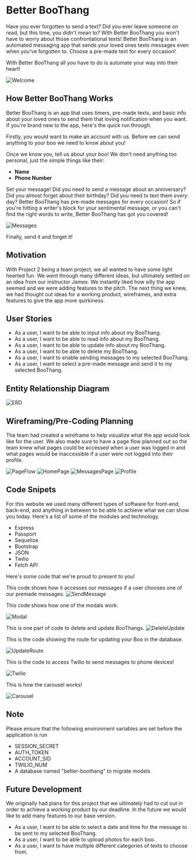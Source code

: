 # Better BooThang

Have you ever forgotten to send a text? Did you ever leave someone on read, but this time, you didn't mean to? With Better BooThang you won't have to worry about those confrontational texts! Better BooThang is an automated messaging app that sends your loved ones texts messages even when you've forgotten to. Choose a pre-made text for every occasion!

With Better BooThang all you have to do is automate your way into their heart!

![Welcome](public/images/Welcome.png)

## How Better BooThang Works

Better BooThang is an app that uses timers, pre-made texts, and basic info about your loved ones to send them that loving notification when you want. If you're brand new to the app, here's the quick run through.

Firstly, you would want to make an account with us. Before we can send anything to your boo we need to know about you!

Once we know you, tell us about your boo! We don't need anything too personal, just the simple things like their:

- **Name**
- **Phone Number**

Set your message! Did you need to send a message about an anniversary? Did you almost forget about their birthday? Did you need to text them _every_ day? Better BooThang has pre-made messages for every occasion! So if you're hitting a writer's block for your sentimental message, or you can't find the right words to write, Better BooThang has got you covered!

![Messages](public/images/Messages.png)

Finally, send it and forget it!

## Motivation

With Project 2 being a team project, we all wanted to have some light hearted fun. We went through many different ideas, but ultimately settled on an idea from our instructor James. We instantly liked how silly the app seemed and we were adding features to the pitch. The next thing we knew, we had thought out ideas for a working product, wireframes, and extra features to give the app more quirkiness.

## User Stories

- As a user, I want to be able to input info about my BooThang.
- As a user, I want to be able to read info about my BooThang.
- As a user, I want to be able to update info about my BooThang.
- As a user, I want to be able to delete my BooThang.
- As a user, I want to enable sending messages to my selected BooThang.
- As a user, I want to select a pre-made message and send it to my selected BooThang.

## Entity Relationship Diagram

![ERD](public/images/ERD.jpeg)

## Wireframing/Pre-Coding Planning

The team had created a wireframe to help visualize what the app would look like for the user. We also made sure to have a page flow planned out so the team knew what pages could be accessed when a user was logged in and what pages would be inaccessible if a user were not logged into their profile.

![PageFlow](public/images/PageFlow.png)
![HomePage](public/images/BBTHome.png)
![MessagesPage](public/images/BBTMessages.png)
![Profile](public/images/BBTProfile.png)

## Code Snipets

For this website we used many different types of software for front-end, back-end, and anything in between to be able to achieve what we can show you today. Here's a list of some of the modules and technology.

- Express
- Passport
- Sequelize
- Bootstrap
- JSON
- Twilio
- Fetch API

Here's some code that we're proud to present to you!

This code shows how it accesses our messages if a user chooses one of our premade messages.
![SendMessage](public/images/SendMessage.png)

This code shows how one of the modals work.

![Modal](public/images/JSModal.png)

This is one part of code to delete and update BooThangs.
![DeleteUpdate](public/images/DeleteAndUpdate.png)

This is the code showing the route for updating your Boo in the database.

![UpdateRoute](public/images/UpdateRoute.png)

This is the code to access Twilio to send messages to phone devices!

![Twilio](public/images/Twilio.png)

This is how the carousel works!

![Carousel](public/images/Carousel.png)

## Note

Please ensure that the following environment variables are set before the application is run

- SESSION_SECRET
- AUTH_TOKEN
- ACCOUNT_SID
- TWILIO_NUM
- A database named "better-boothang" to migrate models

## Future Development

We originally had plans for this project that we ultimately had to cut out in order to achieve a working product by our deadline. In the future we would like to add many features to our base version.

- As a user, I want to be able to select a date and time for the message to be sent to my selected BooThang.
- As a user, I want to be able to upload photos for each boo.
- As a user, I want to have multiple different categories of texts to choose from.
